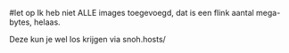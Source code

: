 #let op
Ik heb niet ALLE images toegevoegd, dat is een flink aantal mega-bytes, helaas.

Deze kun je wel los krijgen
via snoh.hosts/
